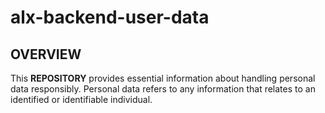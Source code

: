 # alx-backend-user-data

## OVERVIEW

This <b>REPOSITORY</b> provides essential information about handling personal data responsibly. Personal data refers to any information that relates to an identified or identifiable individual.

